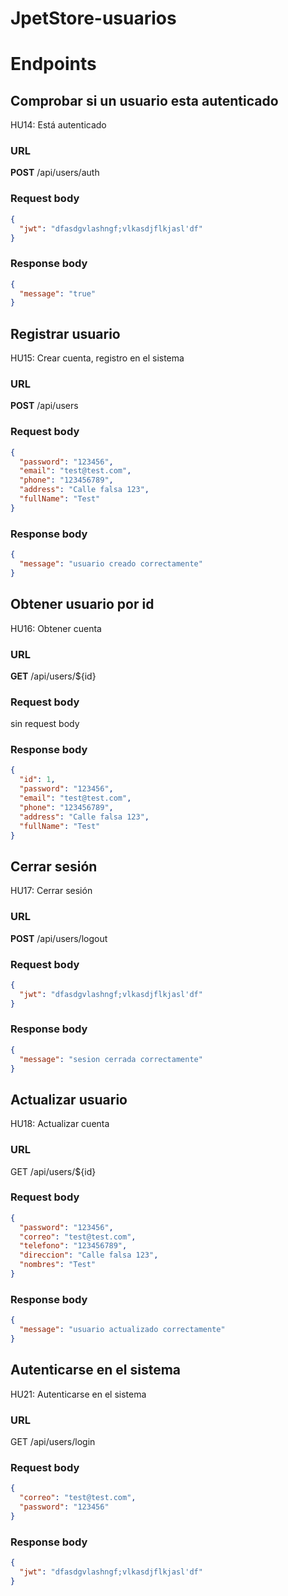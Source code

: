 # JpetStore-usuarios

# Endpoints

## Comprobar si un usuario esta autenticado

HU14: Está autenticado

### URL

**POST** /api/users/auth

### Request body

```json
{
  "jwt": "dfasdgvlashngf;vlkasdjflkjasl'df"
}
```

### Response body

```json
{
  "message": "true"
}
```

## Registrar usuario

HU15: Crear cuenta, registro en el sistema

### URL

**POST** /api/users

### Request body

```json
{
  "password": "123456",
  "email": "test@test.com",
  "phone": "123456789",
  "address": "Calle falsa 123",
  "fullName": "Test"
}
```

### Response body

```json
{
  "message": "usuario creado correctamente"
}
```

## Obtener usuario por id

HU16: Obtener cuenta

### URL

**GET** /api/users/${id}

### Request body

sin request body

### Response body

```json
{
  "id": 1,
  "password": "123456",
  "email": "test@test.com",
  "phone": "123456789",
  "address": "Calle falsa 123",
  "fullName": "Test"
}
```

## Cerrar sesión

HU17: Cerrar sesión

### URL

**POST** /api/users/logout

### Request body

```json
{
  "jwt": "dfasdgvlashngf;vlkasdjflkjasl'df"
}
```

### Response body

```json
{
  "message": "sesion cerrada correctamente"
}
```

## Actualizar usuario

HU18: Actualizar cuenta

### URL

GET /api/users/${id}

### Request body

```json
{
  "password": "123456",
  "correo": "test@test.com",
  "telefono": "123456789",
  "direccion": "Calle falsa 123",
  "nombres": "Test"
}
```

### Response body

```json
{
  "message": "usuario actualizado correctamente"
}
```

## Autenticarse en el sistema

HU21: Autenticarse en el sistema

### URL

GET /api/users/login

### Request body

```json
{
  "correo": "test@test.com",
  "password": "123456"
}
```

### Response body

```json
{
  "jwt": "dfasdgvlashngf;vlkasdjflkjasl'df"
}
```
